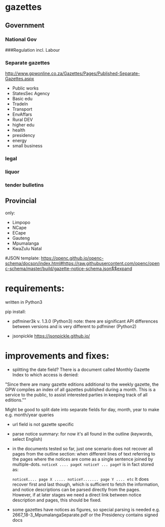 # gazettes

## Government

### National Gov

###Regulation
incl. Labour

### Separate gazettes
http://www.gpwonline.co.za/Gazettes/Pages/Published-Separate-Gazettes.aspx

- Public works
- StatesSec Agency
- Basic edu
- TradeIn
- Transport
- EnvAffars
- Rural DEV
- higher edu
- health
- presidency
- energy
- small business

### legal
### liquor
### tender bulletins

## Provincial
only:

- Limpopo
- NCape
- ECape
- Gauteng
- Mpumalanga
- KwaZulu Natal


#JSON template:
https://openc.github.io/openc-schema/docson/index.html#https://raw.githubusercontent.com/openc/openc-schema/master/build/gazette-notice-schema.json$$expand



# requirements:

written in Python3

pip install:

- pdfminer3k v. 1.3.0 (Python3)
  note: there are significant API differences between versions and is very different
  to pdfminer (Python2)

- jsonpickle
https://jsonpickle.github.io/

# improvements and fixes:
- splitting the date field?
There is a document called Monthly Gazette Index to which access is denied:

"Since there are many gazette editions additional to the weekly gazette, the GPW compiles an index of all gazettes published during a month. This is a service to the public, to assist interested parties in keeping track of all editions.""

Might be good to split date into separate fields for day, month, year to make
e.g. month/year queries

- url field is not gazette specific
- parse notice summary: for now it's all found in the outline (keywords, select English)
- in the documents tested so far, just one scenario does not recover all
  pages from the outline section: when different lines of text referring to
    the pages where the notices are come as a single sentence joined by multiple-dots.
`
    noticeX .... pageX
    noticeY ... pageY
`
    is in fact stored as:

    `
         noticeX.... page X ..... noticeY....... page Y .... etc
    `
    It does recover first and last though, which is sufficient to fetch the information,
    and notice descriptions can be parsed directly from the pages.
    However, if at later stages we need a direct link between notice description
    and pages, this should be fixed.

- some gazettes have notices as figures, so special parsing is needed
e.g. 2667_18-3_MpumalangaSeparate.pdf or the Presidency contains signed docs
